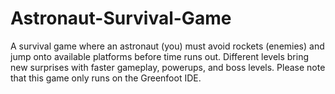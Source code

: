 # Astronaut-Survival-Game
A survival game where an astronaut (you) must avoid rockets (enemies) and jump onto available platforms before time runs out. Different levels bring new surprises with faster gameplay, powerups, and boss levels. Please note that this game only runs on the Greenfoot IDE.
